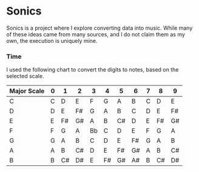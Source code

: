 # Sonics
Sonics is a project where I explore converting data into music. While many of these ideas came from many sources, and I do not claim them as my own, the execution is uniquely mine. 

### Time 
I used the following chart to convert the digits to notes, based on the selected scale. 

| Major Scale  | 0 |  1 |  2 |  3 |  4 |  5 |  6 | 7 | 8 | 9 |
| ----------- | ---- |---- |---- |---- |---- |---- |---- |---- |- |-- |
| C  | C | D | E | F | G | A | B | C | D |E |
| D  | D | E | F# | G | A | B | C | D | E | F# |
| E  | E | F# | G# | A | B | C# | D | E | F# | G# |
| F  | F | G | A | Bb | C | D | E | F | G | A | 
| G  | G | A | B | C | D | E | F# | G | A | B |
| A  | A | B | C# | D | E | F# | G# | A | B | C# |
| B  | B | C# | D# | E | F# | G# | A# | B | C# | D# |
